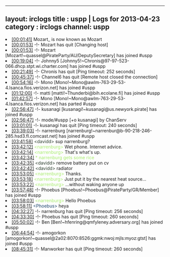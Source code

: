 
---
layout: irclogs
title : uspp | Logs for 2013-04-23
category : irclogs
channel: uspp
---
<li class="logitem"><a href="#00:01:41" name="00:01:41" class="time">[00:01:41]</a> <span class="nick">Mozart_</span> is now known as <span class="nick">Mozart</span> </li>
<li class="logitem"><a href="#00:01:53" name="00:01:53" class="time">[00:01:53]</a> -!- <span class="quit">Mozart</span> has quit [Changing host] </li>
<li class="logitem"><a href="#00:01:53" name="00:01:53" class="time">[00:01:53]</a> -!- <span class="join">Mozart</span> [Mozart!~quassel@PirateParty/AU/DeputySecretary] has joined #uspp </li>
<li class="logitem"><a href="#00:19:04" name="00:19:04" class="time">[00:19:04]</a> -!- <span class="join">Johnny5</span> [Johnny5!~Chronis@97-97-523-066.dhcp.stpt.wi.charter.com] has joined #uspp </li>
<li class="logitem"><a href="#00:21:49" name="00:21:49" class="time">[00:21:49]</a> -!- <span class="quit">Chronis</span> has quit [Ping timeout: 252 seconds] </li>
<li class="logitem"><a href="#00:45:37" name="00:45:37" class="time">[00:45:37]</a> -!- <span class="quit">Channel6</span> has quit [Remote host closed the connection] </li>
<li class="logitem"><a href="#00:54:16" name="00:54:16" class="time">[00:54:16]</a> -!- <span class="join">Mono</span> [Mono!~Mono@awlm-763-29-53-4.lsanca.fios.verizon.net] has joined #uspp </li>
<li class="logitem"><a href="#01:12:00" name="01:12:00" class="time">[01:12:00]</a> -!- <span class="join">matti</span> [matti!~Thunderbi@bih.ecolane.fi] has joined #uspp </li>
<li class="logitem"><a href="#01:42:57" name="01:42:57" class="time">[01:42:57]</a> -!- <span class="part">Mono</span> [Mono!~Mono@awlm-763-29-53-4.lsanca.fios.verizon.net] has parted #uspp </li>
<li class="logitem"><a href="#02:56:47" name="02:56:47" class="time">[02:56:47]</a> -!- <span class="join">kusanagi</span> [kusanagi!~kusanagi@us.newyork.pirate] has joined #uspp </li>
<li class="logitem"><a href="#02:56:47" name="02:56:47" class="time">[02:56:47]</a> -!- mode/<span class="mode">#uspp</span> [+o kusanagi] by ChanServ </li>
<li class="logitem"><a href="#03:01:01" name="03:01:01" class="time">[03:01:01]</a> -!- <span class="quit">kusanagi</span> has quit [Ping timeout: 240 seconds] </li>
<li class="logitem"><a href="#03:39:03" name="03:39:03" class="time">[03:39:03]</a> -!- <span class="join">narrenburg</span> [narrenburg!~narrenbur@b-90-218-246-285.hsd3.fl.comcast.net] has joined #uspp </li>
<li class="logitem"><a href="#03:41:58" name="03:41:58" class="time">[03:41:58]</a> <span class="person" style="color:#2d3f2f">&lt;davidd&gt;</span> sup narrenburg? </li>
<li class="logitem"><a href="#03:42:12" name="03:42:12" class="time">[03:42:12]</a> <span class="person" style="color:#a8ec6e">&lt;narrenburg&gt;</span> Wet phone. Internet advice. </li>
<li class="logitem"><a href="#03:42:14" name="03:42:14" class="time">[03:42:14]</a> <span class="person" style="color:#a8ec6e">&lt;narrenburg&gt;</span> That's what's up. </li>
<li class="logitem"><a href="#03:42:34" name="03:42:34" class="time">[03:42:34]</a> <span class="person" style="color:#a8ec6e">* narrenburg gets some rice</span> </li>
<li class="logitem"><a href="#03:42:35" name="03:42:35" class="time">[03:42:35]</a> <span class="person" style="color:#2d3f2f">&lt;davidd&gt;</span> remove battery put on cv </li>
<li class="logitem"><a href="#03:42:42" name="03:42:42" class="time">[03:42:42]</a> <span class="person" style="color:#2d3f2f">&lt;davidd&gt;</span> radiator </li>
<li class="logitem"><a href="#03:53:05" name="03:53:05" class="time">[03:53:05]</a> <span class="person" style="color:#a8ec6e">&lt;narrenburg&gt;</span> Thanks. </li>
<li class="logitem"><a href="#03:53:18" name="03:53:18" class="time">[03:53:18]</a> <span class="person" style="color:#a8ec6e">&lt;narrenburg&gt;</span> Just put it by the nearest heat source... </li>
<li class="logitem"><a href="#03:53:22" name="03:53:22" class="time">[03:53:22]</a> <span class="person" style="color:#a8ec6e">&lt;narrenburg&gt;</span> ...without waking anyone up </li>
<li class="logitem"><a href="#03:57:48" name="03:57:48" class="time">[03:57:48]</a> -!- <span class="join">Phoebus</span> [Phoebus!~Phoebus@PirateParty/GR/Member] has joined #uspp </li>
<li class="logitem"><a href="#03:58:03" name="03:58:03" class="time">[03:58:03]</a> <span class="person" style="color:#a8ec6e">&lt;narrenburg&gt;</span> Hello Phoebus </li>
<li class="logitem"><a href="#03:58:11" name="03:58:11" class="time">[03:58:11]</a> <span class="person" style="color:#1c456c">&lt;Phoebus&gt;</span> heya </li>
<li class="logitem"><a href="#04:32:27" name="04:32:27" class="time">[04:32:27]</a> -!- <span class="quit">narrenburg</span> has quit [Ping timeout: 256 seconds] </li>
<li class="logitem"><a href="#04:33:30" name="04:33:30" class="time">[04:33:30]</a> -!- <span class="quit">Phoebus</span> has quit [Ping timeout: 260 seconds] </li>
<li class="logitem"><a href="#05:50:02" name="05:50:02" class="time">[05:50:02]</a> -!- <span class="join">Ben</span> [Ben!~hfenring@qmfyleney.adversary.org] has joined #uspp </li>
<li class="logitem"><a href="#06:44:54" name="06:44:54" class="time">[06:44:54]</a> -!- <span class="join">amogorkon</span> [amogorkon!~quassel@2a02:8070:8526:ggmk:nwoj:mjls:myoz:gtst] has joined #uspp </li>
<li class="logitem"><a href="#08:45:31" name="08:45:31" class="time">[08:45:31]</a> -!- <span class="quit">Manworker</span> has quit [Ping timeout: 260 seconds] </li>


